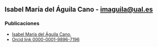 
## Isabel María del Águila Cano - imaguila@ual.es

### Publicaciones

- [Isabel María del Águila Cano](http://brujula.ual.es/authors/8.html),
- [Orcid link 0000-0001-9896-7196](https://orcid.org/0000-0001-9896-7196)


